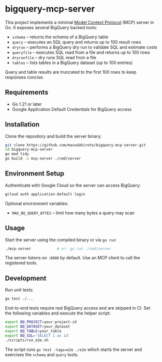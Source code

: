 # bigquery-mcp-server

This project implements a minimal [Model Context Protocol](https://github.com/mark3labs/mcp-go) (MCP) server in Go. It exposes several BigQuery backed tools:

- `schema` – returns the schema of a BigQuery table
- `query` – executes an SQL query and returns up to 100 result rows
- `dryrun` – performs a BigQuery dry run to validate SQL and estimate costs
- `queryfile` – executes SQL read from a file and returns up to 100 rows
- `dryrunfile` – dry runs SQL read from a file
- `tables` – lists tables in a BigQuery dataset (up to 100 entries)

Query and table results are truncated to the first 100 rows to keep responses concise.

## Requirements

- Go 1.21 or later
- Google Application Default Credentials for BigQuery access

## Installation

Clone the repository and build the server binary:

```bash
git clone https://github.com/masudahiroto/bigquery-mcp-server.git
cd bigquery-mcp-server
go mod tidy
go build -o mcp-server ./cmd/server
```

## Environment Setup

Authenticate with Google Cloud so the server can access BigQuery:

```bash
gcloud auth application-default login
```

Optional environment variables:

- `MAX_BQ_QUERY_BYTES` – limit how many bytes a query may scan

## Usage

Start the server using the compiled binary or via `go run`:

```bash
./mcp-server            # or: go run ./cmd/server
```

The server listens on `:8080` by default. Use an MCP client to call the registered tools.

## Development

Run unit tests:

```bash
go test ./...
```

End-to-end tests require real BigQuery access and are skipped in CI. Set the following variables and execute the helper script:

```bash
export BQ_PROJECT=your-project-id
export BQ_DATASET=your_dataset
export BQ_TABLE=your_table
export BQ_SQL='SELECT 1 as id'
./scripts/run_e2e.sh
```

The script runs `go test -tags=e2e ./e2e` which starts the server and exercises the `schema` and `query` tools.
